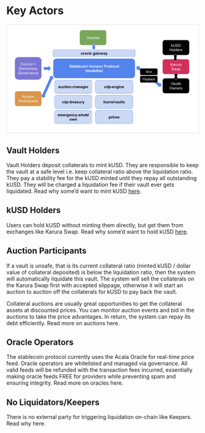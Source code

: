 # Key Actors

![](../../../.gitbook/assets/screen-shot-2021-07-29-at-10.39.07-pm.png)

## Vault Holders

Vault Holders deposit collaterals to mint kUSD. They are responsible to keep the vault at a safe level i.e. keep collateral ratio above the liquidation ratio. They pay a stability fee for the kUSD minted until they repay all outstanding kUSD. They will be charged a liquidation fee if their vault ever gets liquidated. Read why some’d want to mint kUSD [here](protocol-overview.md).

## kUSD Holders

Users can hold kUSD without minting them directly, but get them from exchanges like Karura Swap. Read why some’d want to hold kUSD [here](protocol-overview.md).

## Auction Participants

If a vault is unsafe, that is its current collateral ratio \(minted kUSD / dollar value of collateral deposited\) is below the liquidation ratio, then the system will automatically liquidate this vault. The system will sell the collaterals on the Karura Swap first with accepted slippage, otherwise it will start an auction to auction off the collaterals for kUSD to pay back the vault. 

Collateral auctions are usually great opportunities to get the collateral assets at discounted prices. You can monitor auction events and bid in the auctions to take the price advantages. In return, the system can repay its debt efficiently. Read more on auctions here.

## Oracle Operators

The stablecoin protocol currently uses the Acala Oracle for real-time price feed. Oracle operators are whitelisted and managed via governance. All valid feeds will be refunded with the transaction fees incurred, essentially making oracle feeds FREE for providers while preventing spam and ensuring integrity. Read more on oracles here.

## No Liquidators/Keepers

There is no external party for triggering liquidation on-chain like Keepers. Read why here.

